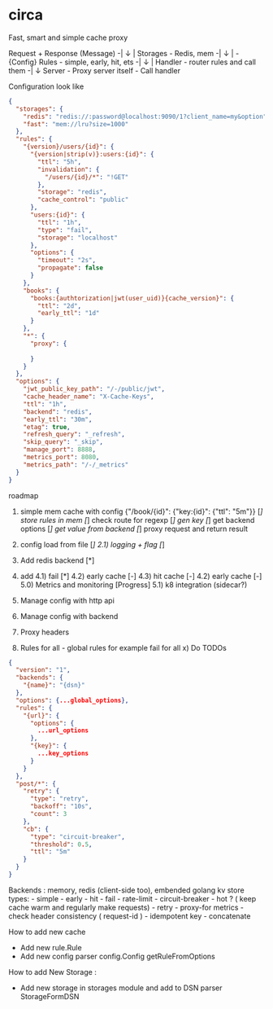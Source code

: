 # circa

Fast, smart and simple cache proxy 

Request + Response (Message)         -|
↓                                     |
Storages - Redis, mem                -| 
↓                                     |  - {Config} 
Rules - simple, early, hit, ets      -|
↓                                     |
Handler - router rules and call them -|
↓
Server - Proxy server itself - Call handler

Configuration look like
```json
{
  "storages": {
    "redis": "redis://:password@localhost:9090/1?client_name=my&option",
    "fast": "mem://lru?size=1000"
  },
  "rules": {
    "{version}/users/{id}": {
      "{version|strip(v)}:users:{id}": {
        "ttl": "5h",
        "invalidation": {
          "/users/{id}/*": "!GET"
        },
        "storage": "redis",
        "cache_control": "public"
      },
      "users:{id}": {
        "ttl": "1h",
        "type": "fail",
        "storage": "localhost"
      },
      "options": {
        "timeout": "2s",
        "propagate": false
      }
    },
    "books": {
      "books:{authtorization|jwt(user_uid)}{cache_version}": {
        "ttl": "2d",
        "early_ttl": "1d"
      }
    },
    "*": {
      "proxy": {
        
      }
    }
  },
  "options": {
    "jwt_public_key_path": "/-/public/jwt", 
    "cache_header_name": "X-Cache-Keys",
    "ttl": "1h",
    "backend": "redis",
    "early_ttl": "30m",
    "etag": true,
    "refresh_query": "_refresh",
    "skip_query": "_skip",
    "manage_port": 8888,
    "metrics_port": 8080,
    "metrics_path": "/-/_metrics"
  }
}

```

roadmap
1) simple mem cache with config {"/book/{id}": {"key:{id}": {"ttl": "5m"}}
    [*] store rules in mem 
    [*] check route for regexp 
    [*] gen key
    [*] get backend options
    [*] get value from backend
    [*] proxy request and return result
2) config load from file [*]
2.1) logging + flag [*]
3) Add redis backend [*]
4) add 
   4.1) fail [*] 
   4.2) early cache [-]
   4.3) hit cache [-]
   4.2) early cache [-]
5.0) Metrics and monitoring [Progress]
5.1) k8 integration (sidecar?)
5) Manage config with http api
6) Manage config with backend 
7) Proxy headers 

9) Rules for all - global rules for example fail for all 
x) Do TODOs

```json
{
  "version": "1",
  "backends": {
    "{name}": "{dsn}"
  },
  "options": {...global_options},
  "rules": {
    "{url}": {
      "options": {
        ...url_options
      },
      "{key}": {
        ...key_options
      }
    }
  },
  "post/*": {
    "retry": {
      "type": "retry",
      "backoff": "10s",
      "count": 3
    },
    "cb": {
      "type": "circuit-breaker",
      "threshold": 0.5,
      "ttl": "5m"
    }
  }
}
```

Backends : memory, redis (client-side too), embended golang kv store
types: 
    - simple
    - early 
    - hit
    - fail 
    - rate-limit 
    - circuit-breaker
    - hot ? ( keep cache warm and regularly make requests)
    - retry
    - proxy-for metrics
    - check header consistency ( request-id )
    - idempotent key
    - concatenate



How to add new cache 
 - Add new rule.Rule
 - Add new config parser config.Config  getRuleFromOptions

How to add New Storage :
 - Add new storage in storages module and add to DSN parser StorageFormDSN 